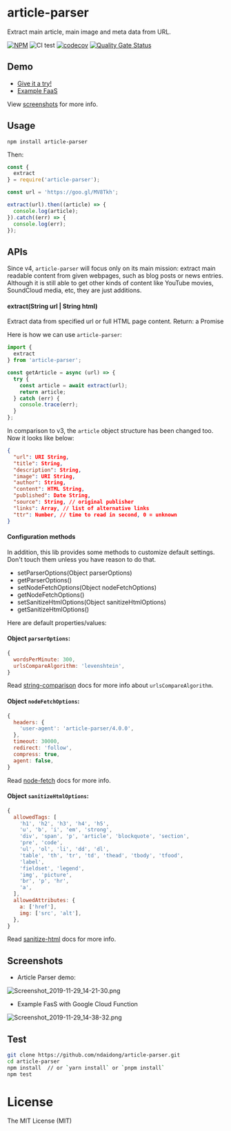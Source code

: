 # article-parser
Extract main article, main image and meta data from URL.

[![NPM](https://badge.fury.io/js/article-parser.svg)](https://badge.fury.io/js/article-parser)
![CI test](https://github.com/ndaidong/article-parser/workflows/ci-test/badge.svg)
[![codecov](https://codecov.io/gh/ndaidong/article-parser/branch/main/graph/badge.svg?token=iqcYtiFra8)](https://codecov.io/gh/ndaidong/article-parser)
[![Quality Gate Status](https://sonarcloud.io/api/project_badges/measure?project=ndaidong_article-parser&metric=alert_status)](https://sonarcloud.io/dashboard?id=ndaidong_article-parser)


## Demo

- [Give it a try!](https://ndaidong.github.io/article-parser-demo)
- [Example FaaS](https://us-central1-technews-251304.cloudfunctions.net/article-parser?url=https://devblogs.nvidia.com/training-custom-pretrained-models-using-tlt/)

View [screenshots](#screenshots) for more info.


## Usage

```
npm install article-parser
```

Then:

```js
const {
  extract
} = require('article-parser');

const url = 'https://goo.gl/MV8Tkh';

extract(url).then((article) => {
  console.log(article);
}).catch((err) => {
  console.log(err);
});
```

## APIs

Since v4, `article-parser` will focus only on its main mission: extract main readable content from given webpages, such as blog posts or news entries. Although it is still able to get other kinds of content like YouTube movies, SoundCloud media, etc, they are just additions.


#### extract(String url | String html)

Extract data from specified url or full HTML page content.
Return: a Promise

Here is how we can use `article-parser`:

```js
import {
  extract
} from 'article-parser';

const getArticle = async (url) => {
  try {
    const article = await extract(url);
    return article;
  } catch (err) {
    console.trace(err);
  }
};

```

In comparison to v3, the `article` object structure has been changed too. Now it looks like below:

```json
{
  "url": URI String,
  "title": String,
  "description": String,
  "image": URI String,
  "author": String,
  "content": HTML String,
  "published": Date String,
  "source": String, // original publisher
  "links": Array, // list of alternative links
  "ttr": Number, // time to read in second, 0 = unknown
}
```


#### Configuration methods

In addition, this lib provides some methods to customize default settings. Don't touch them unless you have reason to do that.

- setParserOptions(Object parserOptions)
- getParserOptions()
- setNodeFetchOptions(Object nodeFetchOptions)
- getNodeFetchOptions()
- setSanitizeHtmlOptions(Object sanitizeHtmlOptions)
- getSanitizeHtmlOptions()

Here are default properties/values:

#### Object `parserOptions`:

```js
{
  wordsPerMinute: 300,
  urlsCompareAlgorithm: 'levenshtein',
}
```

Read [string-comparison](https://www.npmjs.com/package/string-comparison) docs for more info about `urlsCompareAlgorithm`.


#### Object `nodeFetchOptions`:

```js
{
  headers: {
    'user-agent': 'article-parser/4.0.0',
  },
  timeout: 30000,
  redirect: 'follow',
  compress: true,
  agent: false,
}
```
Read [node-fetch](https://www.npmjs.com/package/node-fetch#options) docs for more info.

#### Object `sanitizeHtmlOptions`:

```js
{
  allowedTags: [
    'h1', 'h2', 'h3', 'h4', 'h5',
    'u', 'b', 'i', 'em', 'strong',
    'div', 'span', 'p', 'article', 'blockquote', 'section',
    'pre', 'code',
    'ul', 'ol', 'li', 'dd', 'dl',
    'table', 'th', 'tr', 'td', 'thead', 'tbody', 'tfood',
    'label',
    'fieldset', 'legend',
    'img', 'picture',
    'br', 'p', 'hr',
    'a',
  ],
  allowedAttributes: {
    a: ['href'],
    img: ['src', 'alt'],
  },
}
```

Read [sanitize-html](https://www.npmjs.com/package/sanitize-html#what-are-the-default-options) docs for more info.

## Screenshots

- Article Parser demo:

![Screenshot_2019-11-29_14-21-30.png](https://i.loli.net/2019/11/29/X3uP9aeTnq5Diwz.png)

- Example FasS with Google Cloud Function

![Screenshot_2019-11-29_14-38-32.png](https://i.loli.net/2019/11/29/upCFlkicESdy3Af.png)


## Test

```bash
git clone https://github.com/ndaidong/article-parser.git
cd article-parser
npm install  // or `yarn install` or `pnpm install`
npm test
```

# License

The MIT License (MIT)
